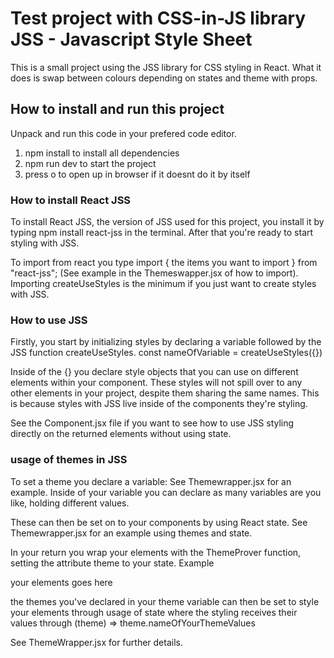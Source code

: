 # Test project with CSS-in-JS library JSS - Javascript Style Sheet

This is a small project using the JSS library for CSS styling in React. What it does is swap between colours depending on states and theme with props.

## How to install and run this project

Unpack and run this code in your prefered code editor.

1. npm install to install all dependencies
2. npm run dev to start the project
3. press o to open up in browser if it doesnt do it by itself

### How to install React JSS

To install React JSS, the version of JSS used for this project, you install it by typing npm install react-jss in the terminal.
After that you're ready to start styling with JSS.

To import from react you type import { the items you want to import } from "react-jss";
(See example in the Themeswapper.jsx of how to import). Importing createUseStyles is the minimum if you just want to create styles with JSS.

### How to use JSS

Firstly, you start by initializing styles by declaring a variable followed by the JSS function createUseStyles.
const nameOfVariable = createUseStyles({})

Inside of the {} you declare style objects that you can use on different elements within your component. These styles will not spill over to any other elements in your project, despite them sharing the same names. This is because styles with JSS live inside of the components they're styling.

See the Component.jsx file if you want to see how to use JSS styling directly on the returned elements without using state.

### usage of themes in JSS

To set a theme you declare a variable: See Themewrapper.jsx for an example. Inside of your variable you can declare as many variables are you like, holding different values.

These can then be set on to your components by using React state. See Themewrapper.jsx for an example using themes and state.

In your return you wrap your elements with the ThemeProver function, setting the attribute theme to your state. Example

 <ThemeProvider theme={themes[nameOfYourState]}>
    your elements goes here
 </themeProvider>

the themes you've declared in your theme variable can then be set to style your elements through usage of state where the styling receives their values through (theme) => theme.nameOfYourThemeValues

See ThemeWrapper.jsx for further details.
